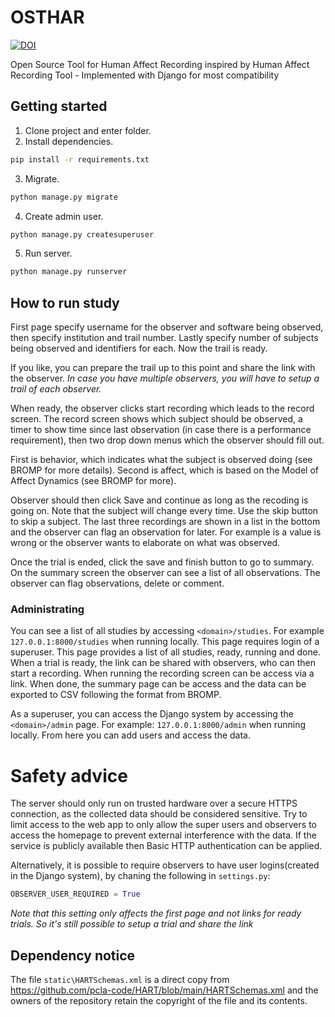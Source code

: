 # OSTHAR
[![DOI](https://zenodo.org/badge/757336415.svg)](https://doi.org/10.5281/zenodo.17062038)

Open Source Tool for Human Affect Recording inspired by Human Affect Recording Tool - Implemented with Django for most compatibility

## Getting started

1. Clone project and enter folder.
2. Install dependencies.
```bash
pip install -r requirements.txt
```
3. Migrate.
```bash
python manage.py migrate
```
4. Create admin user.
```bash
python manage.py createsuperuser
```
5. Run server.
```bash
python manage.py runserver
```

## How to run study

First page specify username for the observer and software being observed, then specify institution and trail number.
Lastly specify number of subjects being observed and identifiers for each. Now the trail is ready.

If you like, you can prepare the trail up to this point and share the link with the observer.
*In case you have multiple observers, you will have to setup a trail of each observer.*

When ready, the observer clicks start recording which leads to the record screen.
The record screen shows which subject should be observed, a timer to show time since last observation (in case there is a performance requirement), then two drop down menus which the observer should fill out.

First is behavior, which indicates what the subject is observed doing (see BROMP for more details). 
Second is affect, which is based on the Model of Affect Dynamics (see BROMP for more).

Observer should then click Save and continue as long as the recoding is going on. 
Note that the subject will change every time. 
Use the skip button to skip a subject.
The last three recordings are shown in a list in the bottom and the observer can flag an observation for later. 
For example is a value is wrong or the observer wants to elaborate on what was observed.

Once the trial is ended, click the save and finish button to go to summary. 
On the summary screen the observer can see a list of all observations. 
The observer can flag observations, delete or comment.

### Administrating
You can see a list of all studies by accessing `<domain>/studies`.
For example `127.0.0.1:8000/studies` when running locally. 
This page requires login of a superuser. 
This page provides a list of all studies, ready, running and done. 
When a trial is ready, the link can be shared with observers, who can then start a recording. 
When running the recording screen can be access via a link. 
When done, the summary page can be access and the data can be exported to CSV following the format from BROMP.

As a superuser, you can access the Django system by accessing the `<domain>/admin` page. 
For example: `127.0.0.1:8000/admin` when running locally. 
From here you can add users and access the data.

# Safety advice

The server should only run on trusted hardware over a secure HTTPS connection, as the collected data should be considered sensitive.
Try to limit access to the web app to only allow the super users and observers to access the homepage to prevent external interference with the data. 
If the service is publicly available then Basic HTTP authentication can be applied.

Alternatively, it is possible to require observers to have user logins(created in the Django system), by chaning the following in `settings.py`:

```python
OBSERVER_USER_REQUIRED = True
```

*Note that this setting only affects the first page and not links for ready trials. So it's still possible to setup a trial and share the link*

## Dependency notice

The file `static\HARTSchemas.xml` is a direct copy from https://github.com/pcla-code/HART/blob/main/HARTSchemas.xml and the owners of the repository retain the copyright of the file and its contents.
